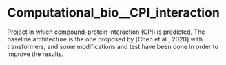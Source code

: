 # Computational_bio__CPI_interaction

Project in which compound-protein interaction (CPI) is predicted. The baseline architecture is the one proposed by [Chen et al., 2020] with transformers, and some modifications and test have been done in order to improve the results. 